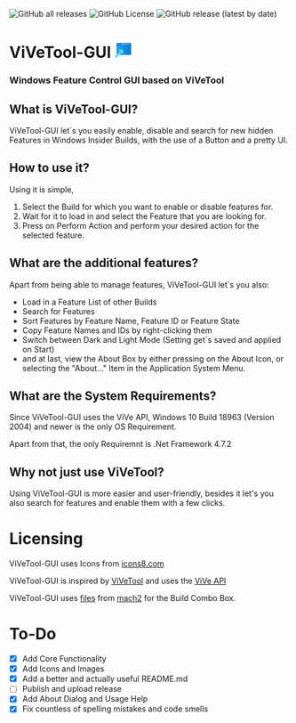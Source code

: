![GitHub all releases](https://img.shields.io/github/downloads/peterstrick/vivetool-gui/total)
![GitHub License](https://img.shields.io/github/license/peterstrick/vivetool-gui)
![GitHub release (latest by date)](https://img.shields.io/github/v/release/peterstrick/vivetool-gui)

# ViVeTool-GUI <img src="/images/icons8-advertisement-page-96.png" alt="ViVeTool-GUI Logo" width="32"/> 
### Windows Feature Control GUI based on ViVeTool

## What is ViVeTool-GUI?
ViVeTool-GUI let´s you easily enable, disable and search for new hidden Features in Windows Insider Builds, with the use of a Button and a pretty UI.

## How to use it?
Using it is simple, 
1. Select the Build for which you want to enable or disable features for.
2. Wait for it to load in and select the Feature that you are looking for.
3. Press on Perform Action and perform your desired action for the selected feature.

## What are the additional features?
Apart from being able to manage features, ViVeTool-GUI let´s you also:
- Load in a Feature List of other Builds
- Search for Features
- Sort Features by Feature Name, Feature ID or Feature State
- Copy Feature Names and IDs by right-clicking them
- Switch between Dark and Light Mode (Setting get´s saved and applied on Start)
- and at last, view the About Box by either pressing on the About Icon, or selecting the "About..." Item in the Application System Menu.

## What are the System Requirements?
Since ViVeTool-GUI uses the ViVe API, Windows 10 Build 18963 (Version 2004) and newer is the only OS Requirement.

Apart from that, the only Requiremnt is .Net Framework 4.7.2

## Why not just use ViVeTool?
Using ViVeTool-GUI is more easier and user-friendly, besides it let's you also search for features and enable them with a few clicks.

# Licensing
ViVeTool-GUI uses Icons from [icons8.com](https://icons8.com/)

ViVeTool-GUI is inspired by [ViVeTool](https://github.com/thebookisclosed/ViVe) and uses the [ViVe API](https://github.com/thebookisclosed/ViVe/tree/master/ViVe)

ViVeTool-GUI uses [files](https://github.com/riverar/mach2/tree/master/features) from [mach2](https://github.com/riverar/mach2) for the Build Combo Box.

# To-Do
- [x] Add Core Functionality
- [x] Add Icons and Images
- [x] Add a better and actually useful README.md
- [ ] Publish and upload release
- [x] Add About Dialog and Usage Help
- [x] Fix countless of spelling mistakes and code smells
